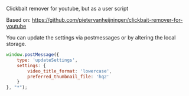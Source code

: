 Clickbait remover for youtube, but as a user script

Based on: https://github.com/pietervanheijningen/clickbait-remover-for-youtube

You can update the settings via postmessages or by altering the local storage.

```js
window.postMessage({
    type: 'updateSettings',
    settings: {
        video_title_format: 'lowercase',
        preferred_thumbnail_file: 'hq2'
    }
}, "*");
```
